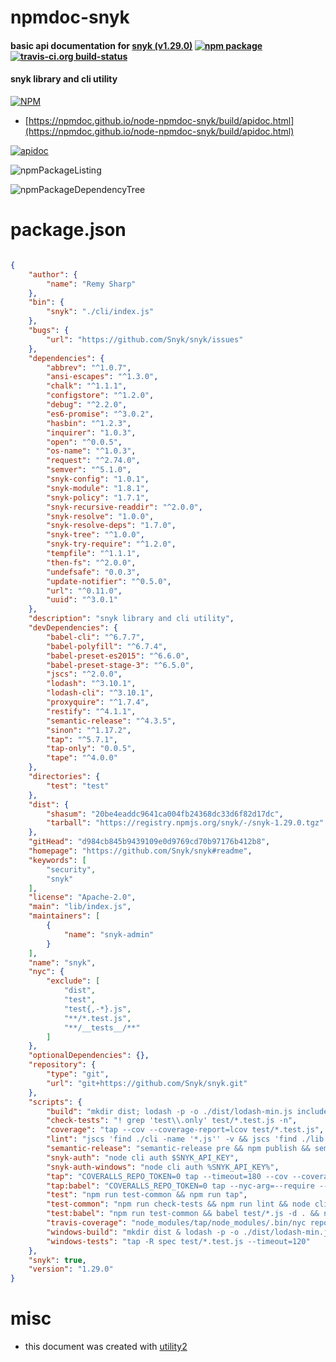 # npmdoc-snyk

#### basic api documentation for  [snyk (v1.29.0)](https://github.com/Snyk/snyk#readme)  [![npm package](https://img.shields.io/npm/v/npmdoc-snyk.svg?style=flat-square)](https://www.npmjs.org/package/npmdoc-snyk) [![travis-ci.org build-status](https://api.travis-ci.org/npmdoc/node-npmdoc-snyk.svg)](https://travis-ci.org/npmdoc/node-npmdoc-snyk)

#### snyk library and cli utility

[![NPM](https://nodei.co/npm/snyk.png?downloads=true&downloadRank=true&stars=true)](https://www.npmjs.com/package/snyk)

- [https://npmdoc.github.io/node-npmdoc-snyk/build/apidoc.html](https://npmdoc.github.io/node-npmdoc-snyk/build/apidoc.html)

[![apidoc](https://npmdoc.github.io/node-npmdoc-snyk/build/screenCapture.buildCi.browser.%252Ftmp%252Fbuild%252Fapidoc.html.png)](https://npmdoc.github.io/node-npmdoc-snyk/build/apidoc.html)

![npmPackageListing](https://npmdoc.github.io/node-npmdoc-snyk/build/screenCapture.npmPackageListing.svg)

![npmPackageDependencyTree](https://npmdoc.github.io/node-npmdoc-snyk/build/screenCapture.npmPackageDependencyTree.svg)



# package.json

```json

{
    "author": {
        "name": "Remy Sharp"
    },
    "bin": {
        "snyk": "./cli/index.js"
    },
    "bugs": {
        "url": "https://github.com/Snyk/snyk/issues"
    },
    "dependencies": {
        "abbrev": "^1.0.7",
        "ansi-escapes": "^1.3.0",
        "chalk": "^1.1.1",
        "configstore": "^1.2.0",
        "debug": "^2.2.0",
        "es6-promise": "^3.0.2",
        "hasbin": "^1.2.3",
        "inquirer": "1.0.3",
        "open": "^0.0.5",
        "os-name": "^1.0.3",
        "request": "^2.74.0",
        "semver": "^5.1.0",
        "snyk-config": "1.0.1",
        "snyk-module": "1.8.1",
        "snyk-policy": "1.7.1",
        "snyk-recursive-readdir": "^2.0.0",
        "snyk-resolve": "1.0.0",
        "snyk-resolve-deps": "1.7.0",
        "snyk-tree": "^1.0.0",
        "snyk-try-require": "^1.2.0",
        "tempfile": "^1.1.1",
        "then-fs": "^2.0.0",
        "undefsafe": "0.0.3",
        "update-notifier": "^0.5.0",
        "url": "^0.11.0",
        "uuid": "^3.0.1"
    },
    "description": "snyk library and cli utility",
    "devDependencies": {
        "babel-cli": "^6.7.7",
        "babel-polyfill": "^6.7.4",
        "babel-preset-es2015": "^6.6.0",
        "babel-preset-stage-3": "^6.5.0",
        "jscs": "^2.0.0",
        "lodash": "^3.10.1",
        "lodash-cli": "^3.10.1",
        "proxyquire": "^1.7.4",
        "restify": "^4.1.1",
        "semantic-release": "^4.3.5",
        "sinon": "^1.17.2",
        "tap": "^5.7.1",
        "tap-only": "0.0.5",
        "tape": "^4.0.0"
    },
    "directories": {
        "test": "test"
    },
    "dist": {
        "shasum": "20be4eaddc9641ca004fb24368dc33d6f82d17dc",
        "tarball": "https://registry.npmjs.org/snyk/-/snyk-1.29.0.tgz"
    },
    "gitHead": "d984cb845b9439109e0d9769cd70b97176b412b8",
    "homepage": "https://github.com/Snyk/snyk#readme",
    "keywords": [
        "security",
        "snyk"
    ],
    "license": "Apache-2.0",
    "main": "lib/index.js",
    "maintainers": [
        {
            "name": "snyk-admin"
        }
    ],
    "name": "snyk",
    "nyc": {
        "exclude": [
            "dist",
            "test",
            "test{,-*}.js",
            "**/*.test.js",
            "**/__tests__/**"
        ]
    },
    "optionalDependencies": {},
    "repository": {
        "type": "git",
        "url": "git+https://github.com/Snyk/snyk.git"
    },
    "scripts": {
        "build": "mkdir dist; lodash -p -o ./dist/lodash-min.js include=cloneDeep,extend,defaults,forEach,flatten,flattenDeep,merge,unique",
        "check-tests": "! grep 'test\\.only' test/*.test.js -n",
        "coverage": "tap --cov --coverage-report=lcov test/*.test.js",
        "lint": "jscs 'find ./cli -name '*.js'' -v && jscs 'find ./lib -name '*.js'' -v",
        "semantic-release": "semantic-release pre && npm publish && semantic-release post",
        "snyk-auth": "node cli auth $SNYK_API_KEY",
        "snyk-auth-windows": "node cli auth %SNYK_API_KEY%",
        "tap": "COVERALLS_REPO_TOKEN=0 tap --timeout=180 --cov --coverage-report=text-summary test/*.test.js",
        "tap:babel": "COVERALLS_REPO_TOKEN=0 tap --nyc-arg=--require --nyc-arg=babel-polyfill --timeout=180 --cov --coverage-report=text-summary test/*.test.js",
        "test": "npm run test-common && npm run tap",
        "test-common": "npm run check-tests && npm run lint && node cli/index.js test",
        "test:babel": "npm run test-common && babel test/*.js -d . && npm run tap:babel",
        "travis-coverage": "node_modules/tap/node_modules/.bin/nyc report --reporter=text-lcov | node_modules/tap/node_modules/.bin/coveralls",
        "windows-build": "mkdir dist & lodash -p -o ./dist/lodash-min.js include=cloneDeep,extend,defaults,forEach,flatten,flattenDeep,merge,unique",
        "windows-tests": "tap -R spec test/*.test.js --timeout=120"
    },
    "snyk": true,
    "version": "1.29.0"
}
```



# misc
- this document was created with [utility2](https://github.com/kaizhu256/node-utility2)
